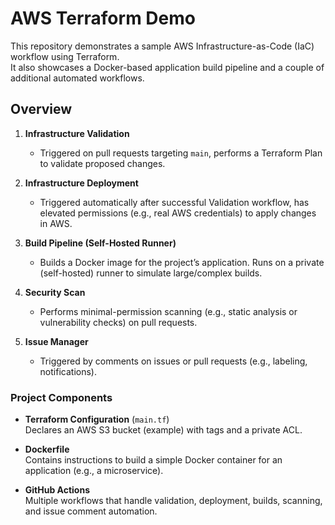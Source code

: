 # AWS Terraform Demo

This repository demonstrates a sample AWS Infrastructure-as-Code (IaC) workflow using Terraform.  
It also showcases a Docker-based application build pipeline and a couple of additional automated workflows.

## Overview
 
1. **Infrastructure Validation**  
   - Triggered on pull requests targeting `main`, performs a Terraform Plan to validate proposed changes.

2. **Infrastructure Deployment**   
   - Triggered automatically after successful Validation workflow, has elevated permissions (e.g., real AWS credentials) to apply changes in AWS.

3. **Build Pipeline (Self-Hosted Runner)**  
   - Builds a Docker image for the project’s application. Runs on a private (self-hosted) runner to simulate large/complex builds.

4. **Security Scan**  
   - Performs minimal-permission scanning (e.g., static analysis or vulnerability checks) on pull requests.

5. **Issue Manager**  
   - Triggered by comments on issues or pull requests (e.g., labeling, notifications).

### Project Components

- **Terraform Configuration** (`main.tf`)  
  Declares an AWS S3 bucket (example) with tags and a private ACL.
  
- **Dockerfile**  
  Contains instructions to build a simple Docker container for an application (e.g., a microservice).

- **GitHub Actions**  
  Multiple workflows that handle validation, deployment, builds, scanning, and issue comment automation.
  
